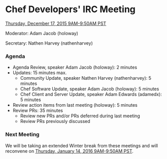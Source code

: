 # Chef Developers' IRC Meeting

[Thursday, December 17, 2015 9AM-9:50AM PST](http://everytimezone.com/#2015-12-17,240,cn3)

Moderator:  Adam Jacob (holoway)

Secretary:  Nathen Harvey (nathenharvey)

### Agenda
* Agenda Review, speaker Adam Jacob (holoway): 2 minutes
* Updates: 15 minutes max.
  * Community Update, speaker Nathen Harvey (nathenharvey): 5 minutes
  * Chef Software Update, speaker Adam Jacob (holoway): 5 minutes
  * Chef Client and Server Update, speaker Adam Edwards (adamedx): 5 minutes
* Review action items from last meeting (holoway): 5 minutes
* Review PRs:  35 minutes
  * Review new PRs and/or PRs deferred during last meeting
  * Review PRs previously discussed

### Next Meeting

We will be taking an extended Winter break from these meetings and will reconvene on [Thursday, January 14, 2016 9AM-9:50AM PST](http://everytimezone.com/#2016-01-14,240,cn3).
